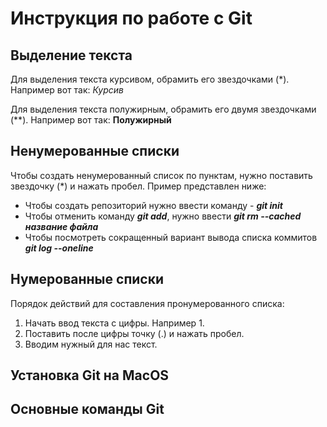 # Инструкция по работе с Git

## Выделение текста

Для выделения текста курсивом, обрамить его звездочками (*). Например вот так: *Курсив*

Для выделения текста полужирным, обрамить его двумя звездочками (**). Например вот так: **Полужирный**

## Ненумерованные списки

Чтобы создать ненумерованный список по пунктам, нужно поставить звездочку (*) и нажать пробел. Пример представлен ниже:

* Чтобы создать репозиторий нужно ввести команду - _**git init**_
* Чтобы отменить команду _**git add**_, нужно ввести  _**git rm --cached название файла**_
* Чтобы посмотреть сокращенный вариант вывода списка коммитов _**git log --oneline**_

## Нумерованные списки

Порядок действий для составления пронумерованного списка:

1. Начать ввод текста с цифры. Например 1.
2. Поставить после цифры точку (.) и нажать пробел.
3. Вводим нужный для нас текст.

## Установка Git на MacOS


## Основные команды Git





